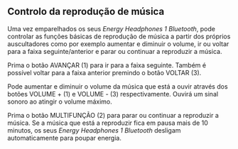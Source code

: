 ## Controlo da reprodução de música

Uma vez emparelhados os seus *Energy Headphones 1 Bluetooth*, pode controlar as funções básicas de reprodução de música a partir dos próprios auscultadores como por exemplo aumentar e diminuir o volume, ir ou voltar para a faixa seguinte/anterior e parar ou continuar a reproduzir a música.

Prima o botão AVANÇAR (1) para ir para a faixa seguinte. Também é possível voltar para a faixa anterior premindo o botão VOLTAR (3).

Pode aumentar e diminuir o volume da música que está a ouvir através dos botões VOLUME + (1) e VOLUME - (3) respectivamente. Ouvirá um sinal sonoro ao atingir o volume máximo.

Prima o botão MULTIFUNÇÃO (2) para parar ou continuar a reproduzir a música. Se a música que está a reproduzir fica em pausa mais de 10 minutos, os seus *Energy Headphones 1 Bluetooth* desligam automaticamente para poupar energia.

